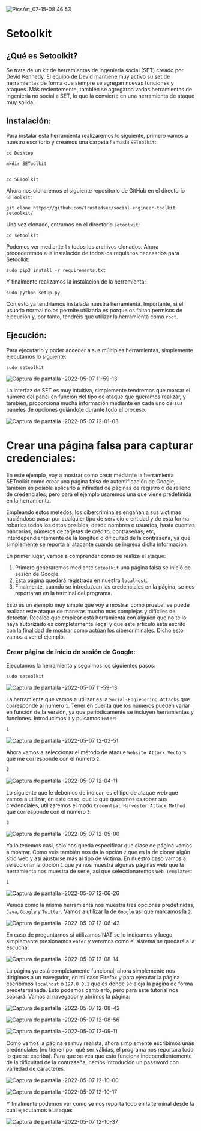 ![PicsArt_07-15-08 46 53](https://user-images.githubusercontent.com/103068924/167248447-1a933ca8-3d5c-426a-8450-c7595ee5b7cd.png)


# Setoolkit


## ¿Qué es Setoolkit?


 Se trata de un kit de herramientas de ingeniería social (SET) creado por Devid Kennedy. El equipo de Devid mantiene muy activo su set de herramientas
 de forma que siempre se agregan nuevas funciones y ataques. Más recientemente, también se agregaron varias herramientas de ingeniería no social a SET, 
 lo que la convierte en una herramienta de ataque muy sólida.
 
## Instalación:


Para instalar esta herramienta realizaremos lo siguiente, primero vamos a nuestro escritorio y creamos una carpeta llamada `SEToolkit`:


    cd Desktop
    
    mkdir SEToolkit


    cd SEToolkit
    
Ahora nos clonaremos el siguiente repositorio de GitHub en el directorio `SEToolkit`:


    git clone https://github.com/trustedsec/social-engineer-toolkit setoolkit/
    
Una vez clonado, entramos en el directorio `setoolkit`:


    cd setoolkit
    
Podemos ver mediante `ls` todos los archivos clonados. Ahora procederemos a la instalación de todos los
requisitos necesarios para Setoolkit:


    sudo pip3 install -r requirements.txt
    
Y finalmente realizamos la instalación de la herramienta:


    sudo python setup.py


Con esto ya tendríamos instalada nuestra herramienta. Importante, si el usuario
normal no os permite utilizarla es porque os faltan permisos de ejecución y, por tanto,
tendréis que utilizar la herramienta como `root`.


## Ejecución:

Para ejecutarlo y poder acceder a sus múltiples herramientas, simplemente ejecutamos lo siguiente:

    sudo setoolkit
    
 ![Captura de pantalla -2022-05-07 11-59-13](https://user-images.githubusercontent.com/103068924/167250786-283ec573-70f5-4078-a2f2-d91efb79ab8a.png)
   
La interfaz de SET es muy intuitiva, simplemente tendremos que marcar el número del panel en función del tipo de ataque que
queramos realizar, y también, proporciona mucha información mediante en cada uno de sus paneles de opciones guiándote durante todo
el proceso.

![Captura de pantalla -2022-05-07 12-01-03](https://user-images.githubusercontent.com/103068924/167250791-12fd0a22-0e19-4bde-a4a0-87794bba7b38.png)


# Crear una página falsa para capturar credenciales:

En este ejemplo, voy a mostrar como crear mediante la herramienta SEToolkit como crear una página falsa de autentificación de Google, también
es posible aplicarlo a infinidad de páginas de registro o de relleno de credenciales, pero para el ejemplo usaremos una que viene
predefinida en la herramienta.

Empleando estos metedos, los cibercriminales engañan a sus víctimas haciéndose pasar por cualquier tipo de servicio o entidad y de esta
forma robarles todos los datos posibles, desde nombres o usuarios, hasta cuentas bancarias, números de tarjetas de crédito, contraseñas, etc,
interdependientemente de la longitud o dificultad de la contraseña, ya que simplemente se reporta al atacante cuando se ingresa dicha información.

En primer lugar, vamos a comprender como se realiza el ataque:

 1. Primero generaremos mediante `Setoolkit` una página falsa se inició de sesión de Google.
 2. Esta página quedará registrada en nuestra `localhost`.
 3. Finalmente, cuando se introduzcan las credenciales en la página, se nos reportaran en la terminal del programa.

Esto es un ejemplo muy simple que voy a mostrar como prueba, se puede realizar este ataque de maneras mucho más complejas y difíciles de detectar.
Recalco que emplear está herramienta con alguien que no te lo haya autorizado es completamente ilegal y que este artículo esta escrito con la 
finalidad de mostrar como actúan los cibercriminales. Dicho esto vamos a ver el ejemplo.

### Crear página de inicio de sesión de Google:

Ejecutamos la herramienta y seguimos los siguientes pasos:

    sudo setoolkit
    
![Captura de pantalla -2022-05-07 11-59-13](https://user-images.githubusercontent.com/103068924/167250804-90bf9142-c2a1-4b1e-985d-14566ee0b982.png)


La herramienta que vamos a utilizar es la `Social-Engienering Attacks` que corresponde al número `1`. Tener en cuenta que los números pueden 
variar en función de la versión, ya que periódicamente se incluyen herramientas y funciones. Introducimos `1` y pulsamos `Enter`:

    1

![Captura de pantalla -2022-05-07 12-03-51](https://user-images.githubusercontent.com/103068924/167250899-22e40731-f986-49bb-8770-fc69cc8c116b.png)

Ahora vamos a seleccionar el método de ataque `Website Attack Vectors` que me corresponde con el número `2`:

    2

![Captura de pantalla -2022-05-07 12-04-11](https://user-images.githubusercontent.com/103068924/167250973-973ac307-8a93-45c4-87b6-41c3513bc368.png)

Lo siguiente que le debemos de indicar, es el tipo de ataque web que vamos a utilizar, en este caso, que lo que queremos es robar sus credenciales,
utilizaremos el modo `Credential Harvester Attack Method` que corresponde con el número `3`:

    3

![Captura de pantalla -2022-05-07 12-05-00](https://user-images.githubusercontent.com/103068924/167251054-2845cb88-ef30-4c65-b09d-b16145fae9f1.png)

Ya lo tenemos casi, solo nos queda especificar que clase de página vamos a mostrar. Como veis también nos da la opción `2` que es la de clonar
algún sitio web y así ajustarse más al tipo de víctima. En nuestro caso vamos a seleccionar la opción `1` que ya nos muestra algunas páginas web
que la herramienta nos muestra de serie, así que seleccionaremos `Web Templates`:

    1
    
![Captura de pantalla -2022-05-07 12-06-26](https://user-images.githubusercontent.com/103068924/167251456-d2a336e5-e0af-4c42-a658-febfdfe64f0f.png)

Vemos como la misma herramienta nos muestra tres opciones predefinidas, `Java`, `Google` y `Twitter`. Vamos a utilizar la de `Google` así que marcamos
la `2`. 

![Captura de pantalla -2022-05-07 12-06-43](https://user-images.githubusercontent.com/103068924/167251217-4f4929d6-6c91-43fe-971c-9c5e069937e1.png)

En caso de preguntarnos si utilizamos NAT se lo indicamos y luego simplemente presionamos `enter` y veremos como el sistema se quedará a la escucha:

![Captura de pantalla -2022-05-07 12-08-14](https://user-images.githubusercontent.com/103068924/167251508-2b5246f0-f6fc-4ed3-a212-375c66b1b88b.png)

La página ya está completamente funcional, ahora simplemente nos dirigimos a un navegador, en mi caso Firefox y para ejecutar la página escribimos 
`localhost` o `127.0.0.1` que es donde se aloja la página de forma predeterminada. Esto podemos cambiarlo, pero para este tutorial nos sobrará.
Vamos al navegador y abrimos la página:

![Captura de pantalla -2022-05-07 12-08-42](https://user-images.githubusercontent.com/103068924/167251622-431634e3-348c-4e9a-83d2-61c668831ec9.png)


![Captura de pantalla -2022-05-07 12-08-56](https://user-images.githubusercontent.com/103068924/167251629-6efa83d6-019c-4535-a55e-a7b4ef96d17f.png)


![Captura de pantalla -2022-05-07 12-09-11](https://user-images.githubusercontent.com/103068924/167251634-4a089f24-3f1a-4fb4-86a9-67dbc21332f1.png)


Como vemos la página es muy realista, ahora simplemente escribimos unas credenciales (no tienen por qué ser válidas, el programa nos reportara todo
lo que se escriba). Para que se vea que esto funciona independientemente de la dificultad de la contraseña, hemos introducido un password con 
variedad de caracteres.

![Captura de pantalla -2022-05-07 12-10-00](https://user-images.githubusercontent.com/103068924/167251722-c20563b1-2765-41fc-a781-8ec01110a1b4.png)

![Captura de pantalla -2022-05-07 12-10-17](https://user-images.githubusercontent.com/103068924/167251727-335e63bb-4617-4f40-9d80-132528b28293.png)

Y finalmente podemos ver como se nos reporta todo en la terminal desde la cual ejecutamos el ataque:

![Captura de pantalla -2022-05-07 12-10-37](https://user-images.githubusercontent.com/103068924/167251748-0c989b4d-453f-4849-8508-71b0b71283e1.png)


    
